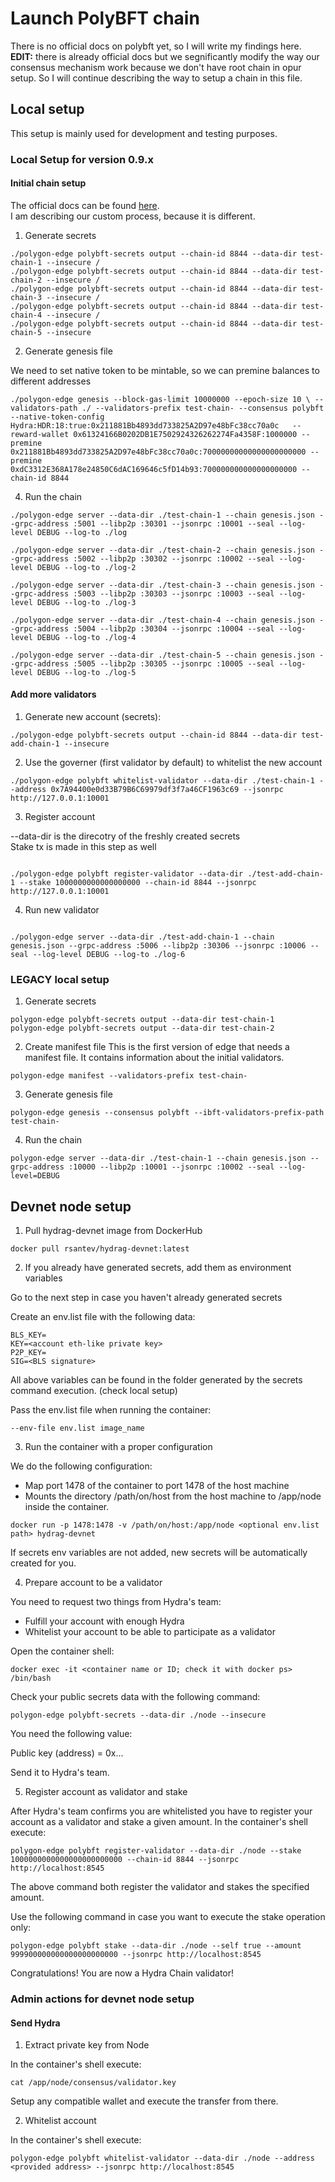 # Launch PolyBFT chain

There is no official docs on polybft yet, so I will write my findings here.
**EDIT:** there is already official docs but we segnificantly modify the way our consensus mechanism work because we don't have
root chain in opur setup. So I will continue describing the way to setup a chain in this file.

## Local setup

This setup is mainly used for development and testing purposes.

### Local Setup for version 0.9.x

#### Initial chain setup

The official docs can be found [here](https://wiki.polygon.technology/docs/category/launch-a-local-private-supernet).  
I am describing our custom process, because it is different.

1. Generate secrets

```
./polygon-edge polybft-secrets output --chain-id 8844 --data-dir test-chain-1 --insecure /
./polygon-edge polybft-secrets output --chain-id 8844 --data-dir test-chain-2 --insecure /
./polygon-edge polybft-secrets output --chain-id 8844 --data-dir test-chain-3 --insecure /
./polygon-edge polybft-secrets output --chain-id 8844 --data-dir test-chain-4 --insecure /
./polygon-edge polybft-secrets output --chain-id 8844 --data-dir test-chain-5 --insecure

```

2. Generate genesis file

We need to set native token to be mintable, so we can premine balances to different addresses

```
./polygon-edge genesis --block-gas-limit 10000000 --epoch-size 10 \ --validators-path ./ --validators-prefix test-chain- --consensus polybft --native-token-config Hydra:HDR:18:true:0x211881Bb4893dd733825A2D97e48bFc38cc70a0c   --reward-wallet 0x61324166B0202DB1E7502924326262274Fa4358F:1000000 --premine 0x211881Bb4893dd733825A2D97e48bFc38cc70a0c:70000000000000000000000 --premine 0xdC3312E368A178e24850C6dAC169646c5fD14b93:700000000000000000000 --chain-id 8844
```

4. Run the chain

```
./polygon-edge server --data-dir ./test-chain-1 --chain genesis.json --grpc-address :5001 --libp2p :30301 --jsonrpc :10001 --seal --log-level DEBUG --log-to ./log

./polygon-edge server --data-dir ./test-chain-2 --chain genesis.json --grpc-address :5002 --libp2p :30302 --jsonrpc :10002 --seal --log-level DEBUG --log-to ./log-2

./polygon-edge server --data-dir ./test-chain-3 --chain genesis.json --grpc-address :5003 --libp2p :30303 --jsonrpc :10003 --seal --log-level DEBUG --log-to ./log-3

./polygon-edge server --data-dir ./test-chain-4 --chain genesis.json --grpc-address :5004 --libp2p :30304 --jsonrpc :10004 --seal --log-level DEBUG --log-to ./log-4

./polygon-edge server --data-dir ./test-chain-5 --chain genesis.json --grpc-address :5005 --libp2p :30305 --jsonrpc :10005 --seal --log-level DEBUG --log-to ./log-5

```

#### Add more validators

1. Generate new account (secrets):

```
./polygon-edge polybft-secrets output --chain-id 8844 --data-dir test-add-chain-1 --insecure

```

2. Use the governer (first validator by default) to whitelist the new account

```
./polygon-edge polybft whitelist-validator --data-dir ./test-chain-1 --address 0x7A94400e0d33B79B6C69979df3f7a46CF1963c69 --jsonrpc http://127.0.0.1:10001

```

3. Register account

--data-dir is the direcotry of the freshly created secrets  
Stake tx is made in this step as well

```

./polygon-edge polybft register-validator --data-dir ./test-add-chain-1 --stake 1000000000000000000 --chain-id 8844 --jsonrpc http://127.0.0.1:10001

```

4. Run new validator

```

./polygon-edge server --data-dir ./test-add-chain-1 --chain genesis.json --grpc-address :5006 --libp2p :30306 --jsonrpc :10006 --seal --log-level DEBUG --log-to ./log-6

```

### LEGACY local setup

1. Generate secrets

```
polygon-edge polybft-secrets output --data-dir test-chain-1
polygon-edge polybft-secrets output --data-dir test-chain-2

```

2. Create manifest file
   This is the first version of edge that needs a manifest file. It contains information about the initial validators.

```
polygon-edge manifest --validators-prefix test-chain-
```

3. Generate genesis file

```
polygon-edge genesis --consensus polybft --ibft-validators-prefix-path test-chain-
```

4. Run the chain

```
polygon-edge server --data-dir ./test-chain-1 --chain genesis.json --grpc-address :10000 --libp2p :10001 --jsonrpc :10002 --seal --log-level=DEBUG
```

## Devnet node setup

1. Pull hydrag-devnet image from DockerHub

```
docker pull rsantev/hydrag-devnet:latest
```

2. If you already have generated secrets, add them as environment variables

Go to the next step in case you haven't already generated secrets

Create an env.list file with the following data:

```
BLS_KEY=
KEY=<account eth-like private key>
P2P_KEY=
SIG=<BLS signature>
```

All above variables can be found in the folder generated by the secrets command execution. (check local setup)

Pass the env.list file when running the container:

```
--env-file env.list image_name
```

3. Run the container with a proper configuration

We do the following configuration:

- Map port 1478 of the container to port 1478 of the host machine
- Mounts the directory /path/on/host from the host machine to /app/node inside the container.

```
docker run -p 1478:1478 -v /path/on/host:/app/node <optional env.list path> hydrag-devnet
```

If secrets env variables are not added, new secrets will be automatically created for you.

4. Prepare account to be a validator

You need to request two things from Hydra's team:

- Fulfill your account with enough Hydra
- Whitelist your account to be able to participate as a validator

Open the container shell:

```
docker exec -it <container name or ID; check it with docker ps> /bin/bash
```

Check your public secrets data with the following command:

```
polygon-edge polybft-secrets --data-dir ./node --insecure
```

You need the following value:

Public key (address) = 0x...

Send it to Hydra's team.

5. Register account as validator and stake

After Hydra's team confirms you are whitelisted you have to register your account as a validator and stake a given amount.
In the container's shell execute:

```
polygon-edge polybft register-validator --data-dir ./node --stake 1000000000000000000000000 --chain-id 8844 --jsonrpc http://localhost:8545
```

The above command both register the validator and stakes the specified amount.

Use the following command in case you want to execute the stake operation only:

```
polygon-edge polybft stake --data-dir ./node --self true --amount 999900000000000000000000 --jsonrpc http://localhost:8545
```

Congratulations! You are now a Hydra Chain validator!

### Admin actions for devnet node setup

#### Send Hydra

1. Extract private key from Node

In the container's shell execute:

```
cat /app/node/consensus/validator.key
```

Setup any compatible wallet and execute the transfer from there.

2. Whitelist account

In the container's shell execute:

```
polygon-edge polybft whitelist-validator --data-dir ./node --address <provided address> --jsonrpc http://localhost:8545
```
